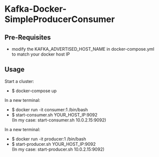 # Kafka-Docker-SimpleProducerConsumer

## Pre-Requisites
* modify the KAFKA_ADVERTISED_HOST_NAME in docker-compose.yml to match your docker host IP

## Usage
Start a cluster:
* $ docker-compose up

In a new terminal:
* $ docker run -it consumer:1 /bin/bash
* $ start-consumer.sh YOUR_HOST_IP:9092 <br />
(In my case: start-consumer.sh 10.0.2.15:9092)

In a new terminal:
* $ docker run -it producer:1 /bin/bash
* $ start-producer.sh YOUR_HOST_IP:9092 <br />
(In my case: start-producer.sh 10.0.2.15:9092)
